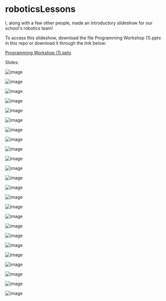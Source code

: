 # roboticsLessons

I, along with a few other people, made an introductory slideshow for our school's robotics team!

To access this slideshow, download the file Programming Workshop (1).pptx in this repo or download it through the link below:

[Programming Workshop (1).pptx](https://github.com/user-attachments/files/16905061/Programming.Workshop.1.pptx)

Slides:

![image](https://github.com/user-attachments/assets/da2e48f4-2b56-4f13-8ffb-3437341a127f)

![image](https://github.com/user-attachments/assets/5eefa19c-4965-4824-b613-42561af80c0b)

![image](https://github.com/user-attachments/assets/adcd47c5-41dc-4741-a8fd-83ac0b4699d6)

![image](https://github.com/user-attachments/assets/21f1a734-dcc6-4701-a687-56e867058070)

![image](https://github.com/user-attachments/assets/5ea965c5-4c03-4c2a-b27c-6c0f25022d51)

![image](https://github.com/user-attachments/assets/9971dcd3-bdff-49e4-9e44-c98a57b350a2)

![image](https://github.com/user-attachments/assets/bdf841a8-949c-4a8e-b981-983ca02c0867)

![image](https://github.com/user-attachments/assets/71edab3f-58a1-4c40-b649-8e4f7dd21c08)

![image](https://github.com/user-attachments/assets/40ed10b0-e104-42b6-a508-3497f36dcbf3)

![image](https://github.com/user-attachments/assets/c6f03bb6-b0fa-4eb2-bb3f-7c58b3f91b7e)

![image](https://github.com/user-attachments/assets/b4e536b2-e61e-47c6-b1e6-ebd980401bc5)

![image](https://github.com/user-attachments/assets/956d0ac3-b66d-4483-8dc6-0078c97d1bbc)

![image](https://github.com/user-attachments/assets/8a567d2e-83a0-439f-a4d4-61f573b5fc02)

![image](https://github.com/user-attachments/assets/09a38e63-b657-4be4-80ac-885471301180)

![image](https://github.com/user-attachments/assets/5eb172ab-ee5f-4d40-8d27-9bfdc9271fed)

![image](https://github.com/user-attachments/assets/65d75baf-23be-4076-be83-53645370540d)

![image](https://github.com/user-attachments/assets/ff74011c-5c81-4722-a561-fbde6d046cdc)

![image](https://github.com/user-attachments/assets/c83e6687-e456-480a-8545-1543822a26d5)

![image](https://github.com/user-attachments/assets/88eb8e5e-dc0f-4ea0-b7ea-22081fba8ce8)

![image](https://github.com/user-attachments/assets/c9dc11b5-2fd0-4b4e-abb4-dc716697487f)

![image](https://github.com/user-attachments/assets/851a4155-6142-446a-ba11-a93424233058)

![image](https://github.com/user-attachments/assets/27904cb8-e06f-4244-b9b9-cecf2966a4f5)

![image](https://github.com/user-attachments/assets/e2f5bb66-477d-47ce-90cf-e76fbe40b6fb)

![image](https://github.com/user-attachments/assets/9977d4a6-7985-4b10-86b4-d7f7053b8e85)
























